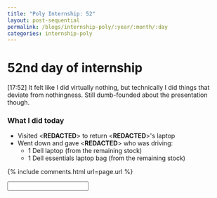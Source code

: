 ```yaml
---
title: "Poly Internship: 52"
layout: post-sequential
permalink: /blogs/internship-poly/:year/:month/:day
categories: internship-poly
---
```

# 52nd day of internship

<span class="timestamp">[17:52]</span> It felt like I did virtually nothing, but technically I did things that deviate from nothingness. Still dumb-founded about the presentation though.

### What I did today
* Visited <span class='disable-selection' ondblclick="this.innerHTML='TwinGlobal'">&lt;<b>REDACTED</b>&gt;</span> to return <span class='disable-selection' ondblclick="this.innerHTML='Ika'">&lt;<b>REDACTED</b>&gt;</span>'s laptop
* Went down and gave <span class='disable-selection' ondblclick="this.innerHTML='Mr Alan'">&lt;<b>REDACTED</b>&gt;</span> who was driving:
    * 1 Dell laptop (from the remaining stock)
    * 1 Dell essentials laptop bag (from the remaining stock)


{% include comments.html url=page.url %}

<input id="password-input" type="password" class="text-secret" onkeyup="unlock()">

<span class="disable-selection" id="truth" style="display:block;"></span>
